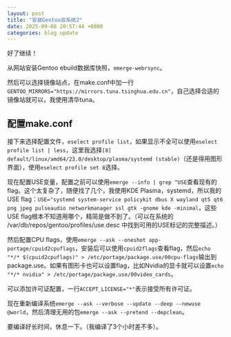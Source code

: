 ```yaml
---
layout: post
title: "安装Gentoo双系统2"
date: 2025-09-08 20:57:44 +0800
categories: blog update
---
```


好了继续！

从网站安装Gentoo ebuild数据库快照，`emerge-webrsync`。

然后可以选择镜像站点，在make.conf中加一行`GENTOO_MIRRORS="https://mirrors.tuna.tsinghua.edu.cn"`，自己选择合适的镜像站就可以，我使用清华tuna。

## 配置make.conf

接下来选择配置文件，`eselect profile list`，如果显示不全可以使用`eselect profile list | less`，这里我选择`[8] default/linux/amd64/23.0/desktop/plasma/systemd (stable)`（还是得用图形界面），使用`eselect profile set 8`选择。

现在配置USE变量，配置之前可以使用`emerge --info | grep ^USE`查看现有的flag。这个太复杂了，随便找了几个，我使用KDE Plasma，systemd，所以我的USE flag：`USE="systemd system-service policykit dbus X wayland qt5 qt6 png jpeg pulseaudio networkmanager ssl gtk -gnome kde -minimal`，这些USE flag根本不知道用哪个，精简是做不到了。（可以在系统的 /var/db/repos/gentoo/profiles/use.desc 中找到可用的USE标记的完整描述。）

然后配置CPU flags，使用`emerge --ask --oneshot app-portage/cpuid2cpuflags`，安装后可以使用`cpuid2flags`查看flag，然后`echo "*/* $(cpuid2cpuflags)" > /etc/portage/package.use/00cpu-flags`输出到package.use。如果有图形卡也可以设置flag，比如Nvidia的显卡就可以设置`echo "*/* nvidia" > /etc/portage/package.use/00video_cards`。

可以添加许可证配置，一行`ACCEPT_LICENSE="*"`表示接受所有许可证。

现在重新编译系统`emerge --ask --verbose --update --deep --newuse @world`，然后清理无用的包`emerge --ask --pretend --depclean`。

要编译好长时间，休息一下。（我编译了3个小时差不多）。
